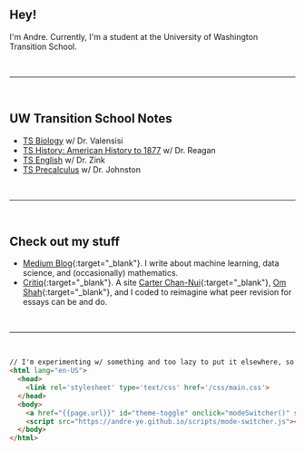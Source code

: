 ## Hey!
I'm Andre. Currently, I'm a student at the University of Washington Transition School.



<br>

---

<br>

## UW Transition School Notes
- [TS Biology](https://andre-ye.github.io/biology/biology_navigation) w/ Dr. Valensisi
- [TS History: American History to 1877](https://andre-ye.github.io/history/history_navigation) w/ Dr. Reagan
- [TS English](https://andre-ye.github.io/english/english_navigation) w/ Dr. Zink
- [TS Precalculus](andre-ye.github.io/precalc/precalculus_navigation) w/ Dr. Johnston

<br> 

---

<br>

## Check out my stuff
- [Medium Blog](https://andre-ye.medium.com){:target="_blank"}. I write about machine learning, data science, and (occasionally) mathematics.
- [Critiq](https://critiq.tech){:target="_blank"}. A site [Carter Chan-Nui](https://www.linkedin.com/in/carterchannui/){:target="_blank"}, [Om Shah](https://www.linkedin.com/in/om-shah-5a0b571ab/){:target="_blank"}, and I coded to reimagine what peer revision for essays can be and do.

<br>

---

<br>

```html
// I'm experimenting w/ something and too lazy to put it elsewhere, so here you go.
<html lang="en-US">  
  <head>
    <link rel='stylesheet' type='text/css' href='/css/main.css'>
  </head>
  <body>
    <a href="{{page.url}}" id="theme-toggle" onclick="modeSwitcher()" style="cursor: pointer;"></a>
    <script src="https://andre-ye.github.io/scripts/mode-switcher.js"></script>
  </body>
</html>
```
